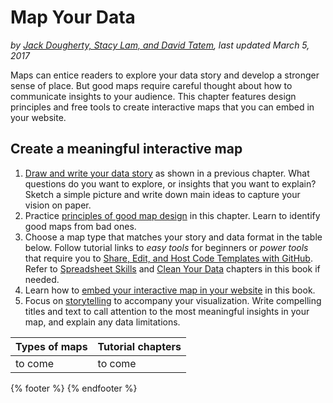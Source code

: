 # Map Your Data
*by [Jack Dougherty, Stacy Lam, and David Tatem](../introduction/who.md), last updated March 5, 2017*

Maps can entice readers to explore your data story and develop a stronger sense of place. But good maps require careful thought about how to communicate insights to your audience. This chapter features design principles and free tools to create interactive maps that you can embed in your website.

## Create a meaningful interactive map
1) [Draw and write your data story](../../choose/draw) as shown in a previous chapter. What questions do you want to explore, or insights that you want to explain? Sketch a simple picture and write down main ideas to capture your vision on paper.
2) Practice [principles of good map design](design) in this chapter. Learn to identify good maps from bad ones.
3) Choose a map type that matches your story and data format in the table below. Follow tutorial links to *easy tools* for beginners or *power tools* that require you to [Share, Edit, and Host Code Templates with GitHub](../github). Refer to [Spreadsheet Skills](../spreadsheet) and [Clean Your Data](../clean) chapters in this book if needed.
4) Learn how to [embed your interactive map in your website](../embed) in this book.
5) Focus on [storytelling](../storytelling) to accompany your visualization. Write compelling titles and text to call attention to the most meaningful insights in your map, and explain any data limitations.

| Types of maps | Tutorial chapters |
| --- | --- |
| to come | to come |

{% footer %}
{% endfooter %}
